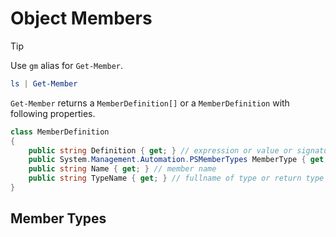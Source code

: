 # Object Members

> [!TIP]
> Use `gm` alias for `Get-Member`.

```ps1
ls | Get-Member
```

`Get-Member` returns a `MemberDefinition[]` or a `MemberDefinition` with following properties.

```cs
class MemberDefinition
{
    public string Definition { get; } // expression or value or signature of the member
    public System.Management.Automation.PSMemberTypes MemberType { get; } // type of member
    public string Name { get; } // member name
    public string TypeName { get; } // fullname of type or return type of the member
}
```

## Member Types


